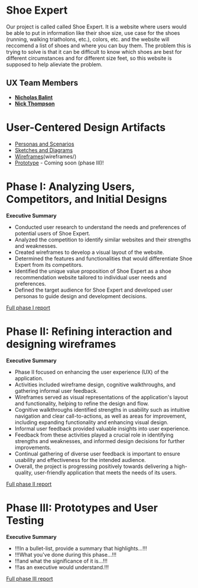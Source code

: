 # Shoe Expert

Our project is called called Shoe Expert. It is a website where users would be able to put in information like their shoe size, use case for the shoes (running, walking triatholons, etc.), colors, etc. and the website will reccomend a list of shoes and where you can buy them. The problem this is trying to solve is that it can be difficult to know which shoes are best for different circumstances and for different size feet, so this website is supposed to help alieviate the problem.

## UX Team Members

* **[Nicholas Balint](https://usabilityengineering.github.io/ux-portfolio-NickBalint/)**  
* **[Nick Thompson](https://usabilityengineering.github.io/ux-portfolio-SupremeFonzie/)**  

# User-Centered Design Artifacts
 

* [Personas and Scenarios](personas/)
* [Sketches and Diagrams](sketches/)
* [Wireframes](#)(wireframes/)
* [Prototype](#) - Coming soon (phase III)!

# Phase I: Analyzing Users, Competitors, and Initial Designs

**Executive Summary**

- Conducted user research to understand the needs and preferences of potential users of Shoe Expert.  
- Analyzed the competition to identify similar websites and their strengths and weaknesses.  
- Created wireframes to develop a visual layout of the website.  
- Determined the features and functionalities that would differentiate Shoe Expert from its competitors.  
- Identified the unique value proposition of Shoe Expert as a shoe recommendation website tailored to individual user needs and preferences.  
- Defined the target audience for Shoe Expert and developed user personas to guide design and development decisions. 

[Full phase I report](phaseI/)

# Phase II: Refining interaction and designing wireframes

**Executive Summary**

- Phase II focused on enhancing the user experience (UX) of the application.  
- Activities included wireframe design, cognitive walkthroughs, and gathering informal user feedback.  
- Wireframes served as visual representations of the application's layout and functionality, helping to refine the design and flow.  
- Cognitive walkthroughs identified strengths in usability such as intuitive navigation and clear call-to-actions, as well as areas for improvement, including expanding functionality and enhancing visual design.  
- Informal user feedback provided valuable insights into user experience.  
- Feedback from these activities played a crucial role in identifying strengths and weaknesses, and informed design decisions for further improvements.  
- Continual gathering of diverse user feedback is important to ensure usability and effectiveness for the intended audience.  
- Overall, the project is progressing positively towards delivering a high-quality, user-friendly application that meets the needs of its users.  

[Full phase II report](phaseII/)

# Phase III: Prototypes and User Testing

**Executive Summary**

* !!!In a bullet-list, provide a summary that highlights...!!!
* !!!What you've done during this phase...!!!
* !!!and what the significance of it is...!!!
* !!!as an executive would understand.!!!

[Full phase III report](phaseIII/)
